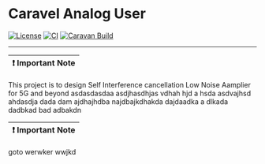# Caravel Analog User

[![License](https://img.shields.io/badge/License-Apache%202.0-blue.svg)](https://opensource.org/licenses/Apache-2.0) [![CI](https://github.com/efabless/caravel_user_project_analog/actions/workflows/user_project_ci.yml/badge.svg)](https://github.com/efabless/caravel_user_project_analog/actions/workflows/user_project_ci.yml) [![Caravan Build](https://github.com/efabless/caravel_user_project_analog/actions/workflows/caravan_build.yml/badge.svg)](https://github.com/efabless/caravel_user_project_analog/actions/workflows/caravan_build.yml)

---

| :exclamation: Important Note            |
|-----------------------------------------|

This project is to design Self Interference cancellation Low Noise Aamplier for 5G and beyond
asdasdasdaa asdjhasdhjas vdhah hjd a hsda asdvajhsd  ahdasdja dada dam
ajdhajhdba najdbajkdhakda
dajdaadka a dlkada dadbkad bad adbakdn 

| :exclamation: Important Note            |
|-----------------------------------------|

goto werwker wwjkd
